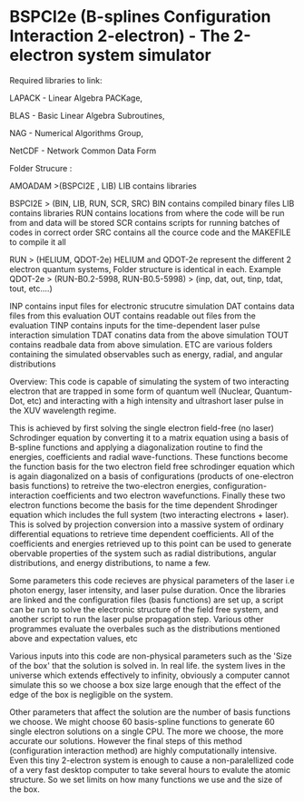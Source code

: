 # BSPCI2e (B-splines Configuration Interaction 2-electron) -            The 2-electron system simulator


Required libraries to link:

LAPACK - Linear Algebra PACKage, 

BLAS - Basic Linear Algebra Subroutines,

NAG - Numerical Algorithms Group,

NetCDF - Network Common Data Form

Folder Strucure :

AMOADAM >(BSPCI2E , LIB)
LIB contains libraries

BSPCI2E > (BIN, LIB, RUN, SCR, SRC)
BIN contains compiled binary files
LIB contains libraries
RUN contains locations from where the code will be run from and data will be stored
SCR contains scripts for running batches of codes in correct order
SRC contains all the cource code and the MAKEFILE to compile it all

RUN > (HELIUM, QDOT-2e)
HELIUM and QDOT-2e represent the different 2 electron quantum systems, Folder structure is identical in each.
Example
QDOT-2e > (RUN-B0.2-5998, RUN-B0.5-5998) > (inp, dat, out, tinp, tdat, tout, etc....)

INP contains input files for electronic strucutre simulation
DAT contains data files from this evaluation
OUT contains readable out files from the evaluation
TINP contains inputs for the time-dependent laser pulse interaction simulation
TDAT conatins data from the above simulation
TOUT contains readbale data from above simulation.
ETC are various folders containing the simulated observables such as energy, radial, and angular distributions


Overview: This code is capable of simulating the system of two interacting electron that are trapped in some form of quantum well (Nuclear, Quantum-Dot, etc) and interacting with a high intensity and ultrashort laser pulse in the XUV wavelength regime. 

This is achieved by first solving the single electron field-free (no laser) Schrodinger equation by converting it to a matrix equation using a basis of B-spline functions and applying a diagonalization routine to find the energies, coefficients and radial wave-functions. These functions become the function basis for the two electron field free schrodinger equation which is again diagonalized on a basis of configurations (products of one-electron basis functions) to retreive the two-electron energies, configuration- interaction coefficients and two electron wavefunctions. Finally these two electron functions become the basis for the time dependent Shrodinger equation which includes the full system (two interacting electrons + laser). This is solved by projection conversion into a massive system of ordinary differential equations to retrieve time dependent coefficients. All of the coefficients and energies retrieved up to this point can be used to generate obervable properties of the system such as radial distributions, angular distributions, and energy distributions, to name a few.


Some parameters this code recieves are physical parameters of the laser i.e photon energy, laser intensity, and laser pulse duration. Once the libraries are linked and the configuration files (basis functions) are set up, a script can be run to solve the electronic structure of the field free system, and another script to run the laser pulse propagation step. Various other programmes evaluate the overbales such as the distributions mentioned above and expectation values, etc  

Various inputs into this code are non-physical parameters such as the 'Size of the box' that the solution is solved in. In real life. the system lives in the universe which extends effectively to infinity, obviously a computer cannot simulate this so we choose a box size large enough that the effect of the edge of the box is negligible on the system.

Other parameters that affect the solution are the number of basis functions we choose. We might choose 60 basis-spline functions to generate 60 single electron solutions on a single CPU. The more we choose, the more accurate our solutions. However the final steps of this method (configuration interaction method) are highly computationally intensive. Even this tiny 2-electron system is enough to cause a non-paralellized code of a very fast desktop computer to take several hours to evalute the atomic structure. So we set limits on how many functions we use and the size of the box.
